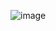 ![image](https://github.com/tabiaa/assignment-flutter/assets/94776755/b42d3762-1694-4a76-9355-d617ca7645ab)
